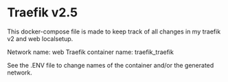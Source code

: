 # Traefik v2.5

This docker-compose file is made to keep track of all changes in my traefik v2 and web localsetup.

Network name: web
Traefik container name: traefik_traefik

See the .ENV file to change names of the container and/or the generated network.
